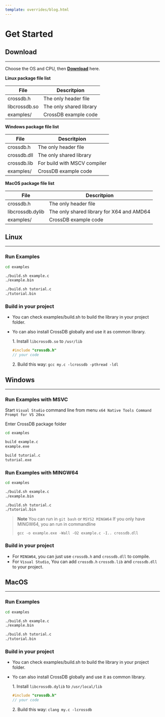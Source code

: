 ```yaml
---
template: overrides/blog.html
---
```


# Get Started

## Download
-------------------------------------------------------------------------------

Choose the OS and CPU, then [**Download**](https://crossdb.org/products/download/) here.

**Linux package file list**

 File             | Descritpion
 ----             | ----
crossdb.h         | The only header file
libcrossdb.so     | The only shared library
examples/         | CrossDB example code

**Windows package file list**

 File             | Descritpion
 ----             | ----
crossdb.h         | The only header file
crossdb.dll       | The only shared library
crossdb.lib       | For build with MSCV compiler
examples/         | CrossDB example code

**MacOS package file list**

 File             | Descritpion
 ----             | ----
crossdb.h         | The only header file
libcrossdb.dylib  | The only shared library for X64 and AMD64
examples/         | CrossDB example code

<!--
examples List
 File      | Descritpion
 ----      | ----
example.c  | Simple CrossDB example
tutorial.c | Complete CrossDB tutorial guide
schema.c   | CrossDB Schema Example
upgrade/   | `old.c` is old struct program, `new.c` is new struct program
-->

## Linux
-------------------------------------------------------------------------------

### Run Examples

```sh
cd examples

./build.sh example.c
./example.bin

./build.sh tutorial.c
./tutorial.bin

```

### Build in your project

- You can check examples/build.sh to build the library in your project folder.

- Yo can also install CrossDB globally and use it as common library.

	1\. Install `libcrossdb.so` to `/usr/lib`

	```c
	#include "crossdb.h"
	// your code
	```

	2\. Build this way: `gcc my.c -lcrossdb -pthread -ldl`


## Windows
-------------------------------------------------------------------------------

### Run Examples with MSVC

Start `Visual Studio` command line from menu `x64 Native Tools Command Prompt for VS 20xx`

Enter CrossDB package folder

```sh
cd examples

build example.c
example.exe

build tutorial.c
tutorial.exe

```

### Run Examples with MINGW64

```sh
cd examples

./build.sh example.c
./example.bin

./build.sh tutorial.c
./tutorial.bin

```

>**Note**
>You can run in `git bash` or `MSYS2 MINGW64`
>If you only have MINGW64, you an run in commandline
>
>`gcc -o example.exe -Wall -O2 example.c -I.. crossdb.dll`

### Build in your project

- For `MINGW64`, you can just use `crossdb.h` and `crossdb.dll` to compile.
- For `Visual Studio`, You can add `crossdb.h` `crossdb.lib` and `crossdb.dll` to your project.


## MacOS
-------------------------------------------------------------------------------

### Run Examples

```sh
cd examples

./build.sh example.c
./example.bin

./build.sh tutorial.c
./tutorial.bin

```

### Build in your project

- You can check examples/build.sh to build the library in your project folder.

- Yo can also install CrossDB globally and use it as common library.

	1\. Install `libcrossdb.dylib` to `/usr/local/lib`

	```c
	#include "crossdb.h"
	// your code
	```

	2\. Build this way: `clang my.c -lcrossdb`


<!--
=== "🛶 Windows MSVC Command Line"
	``` c linenums="1"
	start cl
	c1 example.c -llib
	```

=== "🛶 MacOS/FreeBSD clang"
	``` c linenums="1"
	clang example.c -llib
	```

=== "🛶 Linux gcc"
	``` c linenums="1"
	gcc example.c -llib
	```
-->
